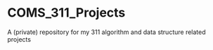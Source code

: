 # COMS_311_Projects

A (private) repository for my 311 algorithm and data structure related projects
